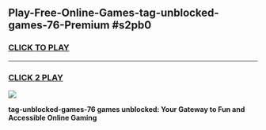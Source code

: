 
## Play-Free-Online-Games-tag-unblocked-games-76-Premium #s2pb0
<h3>
<a href="https://premium.freeplayer.one?title=tag-unblocked-games-76&ref=8M">CLICK TO PLAY</a></h3>
<hr>

<h3>
<a href="https://premium.freeplayer.one?title=tag-unblocked-games-76&ref=8M">CLICK 2 PLAY</a>
  
</h3>

<a href="https://premium.freeplayer.one?title=tag-unblocked-games-76&ref=8M"><img src="https://clearcache.store/games.png"></a>


**tag-unblocked-games-76 games unblocked: Your Gateway to Fun and Accessible Online Gaming**
